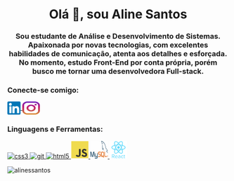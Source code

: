 <h1 align = "center"> Olá 👋, sou Aline Santos </h1>
    <h3 align = "center"> Sou estudante de Análise e Desenvolvimento de Sistemas. Apaixonada por novas tecnologias, com excelentes habilidades de comunicação, atenta aos detalhes e esforçada. No momento, estudo Front-End por conta própria, porém busco me tornar uma desenvolvedora Full-stack. </h3>

   <h3 align = "left"> Conecte-se comigo: </h3>
    <p align = "left">
    <a href = "https://linkedin.com/in/alines-santos" target = "blank"> <img align = "center" src = "Imgs/linkedin.png"alt =" alines-santos "height =" 30 " width ="">
    <a href = "https://www.instagram.com/__a.line/" target="blank"> <img align = "center" src = "Imgs/instagram.png"alt =" __ a.line "height =" 30 "width =" 40 "/> </a>
    </p></a>

   <h3 align =" left "> Linguagens e Ferramentas: </h3>
        <p align = "left"> <a href="https://www.w3schools.com/css/" target="_blank"> <img src = "https://raw.githubusercontent.com/devicons/devicon /master/icons/css3/css3-original-wordmark.svg "alt =" css3 "width =" 40 "height =" 40 "/> </a> 
            <a href =" https://git-scm.com / "target =" _ blank "> <img src =" https://www.vectorlogo.zone/logos/git-scm/git-scm-icon.svg "alt =" git "width =" 40 "height =" 40 "> </a> 
            <a href="https://www.w3.org/html/" target="_blank"> <img src =" https://raw.githubusercontent.com/devicons/devicon /master/icons/html5/html5-original-wordmark.svg "alt ="html5 "width =" 40 "height =" 40 "> </a> 
            <a href="https://developer.mozilla.org/en-US/docs/Web/JavaScript" target="_blank"> <img src = "https://raw.githubusercontent.com/devicons/devicon/master/icons/javascript/javascript-original.svg" alt = "javascript" width = "40" height = "40"> </a>
            <a href="https://www.mysql.com/" target="_blank"> <img src = "Imgs/mysql.png"alt =" mysql "width =" 40 "height =" 40 "/> </a>
            <a href="https://reactjs.org/" target="_blank"> <img src = "https://raw.githubusercontent.com/devicons/devicon/master/icons/react/react-original-wordmark.svg" alt = "react" width = "40" height = "40"> </a> </p>

   <p> <img align = "center" src = "https://github-readme-stats.vercel.app/api/top-langs?username=alinessantos&show_icons=true&locale=en&layout=compact" alt = "alinessantos"> </p>
